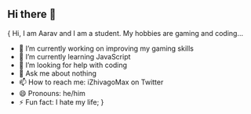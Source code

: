 ## Hi there 👋

{
Hi, I am Aarav and I am a student. My hobbies are gaming and coding...
- 🔭 I’m currently working on improving my gaming skills
- 🌱 I’m currently learning JavaScript
- 🤔 I’m looking for help with coding
- 💬 Ask me about nothing
- 📫 How to reach me: iZhivagoMax on Twitter
- 😄 Pronouns: he/him
- ⚡ Fun fact: I hate my life;
}
